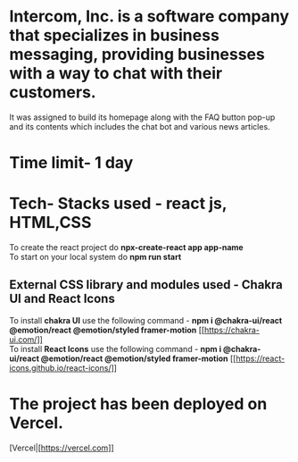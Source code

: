 # Intercom, Inc. is a software company that specializes in business messaging, providing businesses with a way to chat with their customers.
It was assigned to build its homepage along with the FAQ button pop-up and its contents which includes the chat bot and various news articles.
# Time limit- 1 day
# Tech- Stacks used - react js, HTML,CSS
To create the react project do **npx-create-react app app-name**
<br/>
To start on your local system do **npm run start**
## External CSS library and modules used - Chakra UI and React Icons
To install **chakra UI** use the following command - **npm i @chakra-ui/react @emotion/react @emotion/styled framer-motion** [[https://chakra-ui.com/]]
<br/>
To install **React Icons** use the following command - **npm i @chakra-ui/react @emotion/react @emotion/styled framer-motion** [[https://react-icons.github.io/react-icons/]]
# The project has been deployed on Vercel.
[Vercel|[https://vercel.com]]
